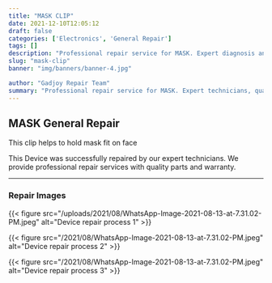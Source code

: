 ```yaml
---
title: "MASK CLIP"
date: 2021-12-10T12:05:12
draft: false
categories: ['Electronics', 'General Repair']
tags: []
description: "Professional repair service for MASK. Expert diagnosis and quality repairs in Bangalore."
slug: "mask-clip"
banner: "img/banners/banner-4.jpg"

author: "Gadjoy Repair Team"
summary: "Professional repair service for MASK. Expert technicians, quality parts, warranty included."
---
```


## MASK General Repair

This clip helps to hold mask fit on face

This Device was successfully repaired by our expert technicians. We provide professional repair services with quality parts and warranty.

---

### Repair Images

{{< figure src="/uploads/2021/08/WhatsApp-Image-2021-08-13-at-7.31.02-PM.jpeg" alt="Device repair process 1" >}}

{{< figure src="/2021/08/WhatsApp-Image-2021-08-13-at-7.31.02-PM.jpeg" alt="Device repair process 2" >}}

{{< figure src="/2021/08/WhatsApp-Image-2021-08-13-at-7.31.02-PM.jpeg" alt="Device repair process 3" >}}

